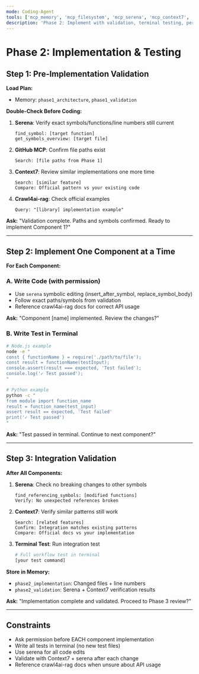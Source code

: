 ```yaml
---
mode: Coding-Agent
tools: ['mcp_memory', 'mcp_filesystem', 'mcp_serena', 'mcp_context7', 'github', 'archon', 'mcp_crawl4ai-rag', 'mcp_sequential-thinking']
description: 'Phase 2: Implement with validation, terminal testing, permission checks'
---
```


# Phase 2: Implementation & Testing

## Step 1: Pre-Implementation Validation

**Load Plan:**
- Memory: `phase1_architecture`, `phase1_validation`

**Double-Check Before Coding:**
1. **Serena**: Verify exact symbols/functions/line numbers still current
   ```
   find_symbol: [target function]
   get_symbols_overview: [target file]
   ```

2. **GitHub MCP**: Confirm file paths exist
   ```
   Search: [file paths from Phase 1]
   ```

3. **Context7**: Review similar implementations one more time
   ```
   Search: [similar feature]
   Compare: Official pattern vs your existing code
   ```

4. **Crawl4ai-rag**: Check official examples
   ```
   Query: "[library] implementation example"
   ```

**Ask:** "Validation complete. Paths and symbols confirmed. Ready to implement Component 1?"

---

## Step 2: Implement One Component at a Time

**For Each Component:**

### A. Write Code (with permission)
- Use `serena` symbolic editing (insert_after_symbol, replace_symbol_body)
- Follow exact paths/symbols from validation
- Reference crawl4ai-rag docs for correct API usage

**Ask:** "Component [name] implemented. Review the changes?"

### B. Write Test in Terminal
```bash
# Node.js example
node -e "
const { functionName } = require('./path/to/file');
const result = functionName(testInput);
console.assert(result === expected, 'Test failed');
console.log('✓ Test passed');
"

# Python example
python -c "
from module import function_name
result = function_name(test_input)
assert result == expected, 'Test failed'
print('✓ Test passed')
"
```

**Ask:** "Test passed in terminal. Continue to next component?"

---

## Step 3: Integration Validation

**After All Components:**

1. **Serena**: Check no breaking changes to other symbols
   ```
   find_referencing_symbols: [modified functions]
   Verify: No unexpected references broken
   ```

2. **Context7**: Verify similar patterns still work
   ```
   Search: [related features]
   Confirm: Integration matches existing patterns
   Compare: Official docs vs your implementation
   ```

3. **Terminal Test**: Run integration test
   ```bash
   # Full workflow test in terminal
   [your test command]
   ```

**Store in Memory:**
- `phase2_implementation`: Changed files + line numbers
- `phase2_validation`: Serena + Context7 verification results

**Ask:** "Implementation complete and validated. Proceed to Phase 3 review?"

---

## Constraints
- Ask permission before EACH component implementation
- Write all tests in terminal (no new test files)
- Use serena for all code edits
- Validate with Context7 + serena after each change
- Reference crawl4ai-rag docs when unsure about API usage
